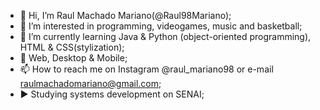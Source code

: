 - 👋 Hi, I’m Raul Machado Mariano(@Raul98Mariano);
- 👀 I’m interested in programming, videogames, music and basketball;
- 🌱 I’m currently learning Java & Python (object-oriented programming), HTML & CSS(stylization);
- 💞️ Web, Desktop & Mobile;
- 📫 How to reach me on Instagram @raul_mariano98 or e-mail raulmachadomariano@gmail.com;
- ►  Studying systems development on SENAI;

<!---

--->
